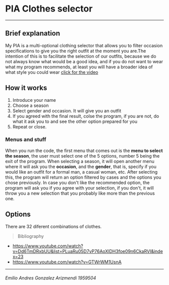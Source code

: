 # PIA Clothes selector
------------
## Brief explanation

My PIA is a multi-optional clothing selector that allows you to filter occasion specifications to give you the right outfit at the moment you are.The intention of this is to facilitate the selection of our outfits, because we do not always know what would be a good idea, and if you do not want to wear what my program recommends, at least you will have a broader idea of ​​what style you could wear
[click for the video](https://youtu.be/zRfybYt_Rj4)

## How it works
1. Introduce your name 
1. Choose a season
1. Select gender and occasion. It will give you an outfit
1. If you agreed with the final result, colse the program, if you are not, do what it ask you to and see the other option prepared for you
1. Repeat or close.

### Menus and stuff

When you run the code, the first menu that comes out is the **menu to select the season**, the user must select one of the 5 options, number 5 being the exit of the program.
When selecting a season, it will open another menu where it will ask you the **occasion**, and the **gender**, that is, specify if you would like an outfit for a formal man, a casual woman, etc.
After selecting this, the program will return an option filtered by cases and the options you chose previously. In case you don't like the recommended option, the program will ask you if you agree with your selection, if you don't, it will throw you a new selection that you probably like more than the previous one.

## Options
There are 32 diferent combinations of clothes.


> Bibliography 
- https://www.youtube.com/watch?v=Dd6TmDRxbUU&list=PLuaRu05D7vP76AoXlDH3foe09n6CkaRVI&index=23
- https://www.youtube.com/watch?v=GTWrWM1UsnA

------------
###### Emilio Andres Gonzalez Arizmendi  1959504
